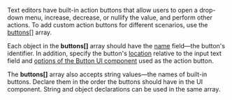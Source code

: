 Text editors have built-in action buttons that allow users to open a drop-down menu, increase, decrease, or nullify the value, and perform other actions. To add custom action buttons for different scenarios, use the [buttons[]](/Documentation/ApiReference/UI_Widgets/dxTextBox/Configuration/buttons/) array.

Each object in the **buttons[]** array should have the [name](/Documentation/ApiReference/UI_Widgets/dxTextBox/Configuration/buttons/#name) field&mdash;the button's identifier. In addition, specify the button's [location](/Documentation/ApiReference/UI_Widgets/dxTextBox/Configuration/buttons/#location) relative to the input text field and [options of the Button UI component](/Documentation/ApiReference/UI_Widgets/dxTextBox/Configuration/buttons/#options) used as the action button.

The **buttons[]** array also accepts string values&mdash;the names of built-in buttons. Declare them in the order the buttons should have in the UI component. String and object declarations can be used in the same array.